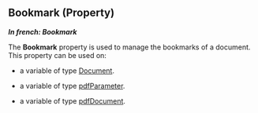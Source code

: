 
## Bookmark (Property)

***In french: Bookmark***
	



<a name="XUse"></a>
<a name="Use"></a>
<a name="description"></a>
The **Bookmark** property is used to manage the bookmarks of a document. This property can be used on: 

- a variable of type [Document](../WDLang1/1000022461.md). 

- a variable of type [pdfParameter](../WDLang6/1410087857.md). 

- a variable of type [pdfDocument](../WDLang6/1000024909.md). 




